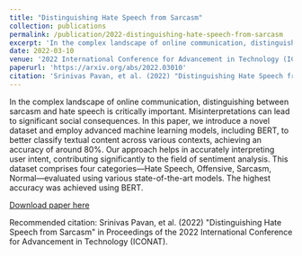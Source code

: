 ```yaml
---
title: "Distinguishing Hate Speech from Sarcasm"
collection: publications
permalink: /publication/2022-distinguishing-hate-speech-from-sarcasm
excerpt: 'In the complex landscape of online communication, distinguishing between sarcasm and hate speech is critically important. Misinterpretations can lead to significant social consequences. In this paper, we introduce a novel dataset and employ advanced machine learning models, including BERT, to better classify textual content across various contexts, achieving an accuracy of around 80%. Our approach helps in accurately interpreting user intent, contributing significantly to the field of sentiment analysis.'
date: 2022-03-10
venue: '2022 International Conference for Advancement in Technology (ICONAT)'
paperurl: 'https://arxiv.org/abs/2022.03010'
citation: 'Srinivas Pavan, et al. (2022) "Distinguishing Hate Speech from Sarcasm" in Proceedings of the 2022 International Conference for Advancement in Technology (ICONAT).'
---
```

In the complex landscape of online communication, distinguishing between sarcasm and hate speech is critically important. Misinterpretations can lead to significant social consequences. In this paper, we introduce a novel dataset and employ advanced machine learning models, including BERT, to better classify textual content across various contexts, achieving an accuracy of around 80%. Our approach helps in accurately interpreting user intent, contributing significantly to the field of sentiment analysis. This dataset comprises four categories—Hate Speech, Offensive, Sarcasm, Normal—evaluated using various state-of-the-art models. The highest accuracy was achieved using BERT.

[Download paper here](https://ieeexplore.ieee.org/document/9726093)

Recommended citation: Srinivas Pavan, et al. (2022) "Distinguishing Hate Speech from Sarcasm" in Proceedings of the 2022 International Conference for Advancement in Technology (ICONAT).
